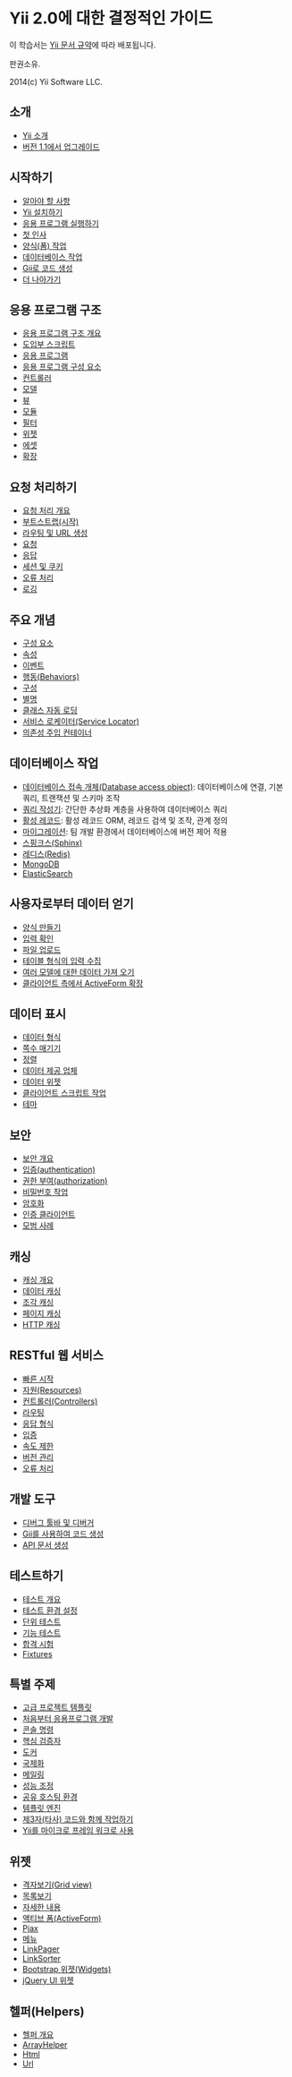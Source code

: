 Yii 2.0에 대한 결정적인 가이드 
===============================

이 학습서는 [Yii 문서 규약](http://www.yiiframework.com/doc/terms/)에 따라 배포됩니다.

판권소유.

2014(c) Yii Software LLC.


소개
------------

* [Yii 소개](intro-yii.md)
* [버전 1.1에서 업그레이드](intro-upgrade-from-v1.md)


시작하기
---------------

* [알아야 할 사항](start-prerequisites.md)
* [Yii 설치하기](start-installation.md)
* [응용 프로그램 실행하기](start-workflow.md)
* [첫 인사](start-hello.md)
* [양식(폼) 작업](start-forms.md)
* [데이터베이스 작업](start-databases.md)
* [Gii로 코드 생성](start-gii.md)
* [더 나아가기](start-looking-ahead.md)


응용 프로그램 구조
---------------------

* [응용 프로그램 구조 개요](structure-overview.md)
* [도입부 스크립트](structure-entry-scripts.md)
* [응용 프로그램](structure-applications.md)
* [응용 프로그램 구성 요소](structure-application-components.md)
* [컨트롤러](structure-controllers.md)
* [모델](structure-models.md)
* [뷰](structure-views.md)
* [모듈](structure-modules.md)
* [필터](structure-filters.md)
* [위젯](structure-widgets.md)
* [에셋](structure-assets.md)
* [확장](structure-extensions.md)


요청 처리하기
-----------------

* [요청 처리 개요](runtime-overview.md)
* [부트스트랩(시작)](runtime-bootstrapping.md)
* [라우팅 및 URL 생성](runtime-routing.md)
* [요청](runtime-requests.md)
* [응답](runtime-responses.md)
* [세션 및 쿠키](runtime-sessions-cookies.md)
* [오류 처리](runtime-handling-errors.md)
* [로깅](runtime-logging.md)


주요 개념 
------------

* [구성 요소](concept-components.md)
* [속성](concept-properties.md)
* [이벤트](concept-events.md)
* [행동(Behaviors)](concept-behaviors.md)
* [구성](concept-configurations.md)
* [별명](concept-aliases.md)
* [클래스 자동 로딩](concept-autoloading.md)
* [서비스 로케이터(Service Locator)](concept-service-locator.md)
* [의존성 주입 컨테이너](concept-di-container.md)


데이터베이스 작업
----------------------

* [데이터베이스 접속 개체(Database access object)](db-dao.md): 데이터베이스에 연결, 기본 쿼리, 트랜잭션 및 스키마 조작 
* [쿼리 작성기](db-query-builder.md): 간단한 추상화 계층을 사용하여 데이터베이스 쿼리 
* [활성 레코드](db-active-record.md): 활성 레코드 ORM, 레코드 검색 및 조작, 관계 정의 
* [마이그레이션](db-migrations.md): 팀 개발 환경에서 데이터베이스에 버전 제어 적용 
* [스핑크스(Sphinx)](https://www.yiiframework.com/extension/yiisoft/yii2-sphinx/doc/guide)
* [레디스(Redis)](https://www.yiiframework.com/extension/yiisoft/yii2-redis/doc/guide)
* [MongoDB](https://www.yiiframework.com/extension/yiisoft/yii2-mongodb/doc/guide)
* [ElasticSearch](https://www.yiiframework.com/extension/yiisoft/yii2-elasticsearch/doc/guide)


사용자로부터 데이터 얻기
-----------------------

* [양식 만들기](input-forms.md)
* [입력 확인](input-validation.md)
* [파일 업로드](input-file-upload.md)
* [테이블 형식의 입력 수집](input-tabular-input.md)
* [여러 모델에 대한 데이터 가져 오기](input-multiple-models.md)
* [클라이언트 측에서 ActiveForm 확장](input-form-javascript.md)


데이터 표시
---------------

* [데이터 형식](output-formatting.md)
* [쪽수 매기기](output-pagination.md)
* [정렬](output-sorting.md)
* [데이터 제공 업체](output-data-providers.md)
* [데이터 위젯](output-data-widgets.md)
* [클라이언트 스크립트 작업](output-client-scripts.md)
* [테마](output-theming.md)


보안
--------

* [보안 개요](security-overview.md)
* [입증(authentication)](security-authentication.md)
* [권한 부여(authorization)](security-authorization.md)
* [비밀번호 작업](security-passwords.md)
* [암호화](security-cryptography.md)
* [인증 클라이언트](https://www.yiiframework.com/extension/yiisoft/yii2-authclient/doc/guide)
* [모범 사례](security-best-practices.md)


캐싱
-------

* [캐싱 개요](caching-overview.md)
* [데이터 캐싱](caching-data.md)
* [조각 캐싱](caching-fragment.md)
* [페이지 캐싱](caching-page.md)
* [HTTP 캐싱](caching-http.md)


RESTful 웹 서비스
--------------------

* [빠른 시작](rest-quick-start.md)
* [자원(Resources)](rest-resources.md)
* [컨트롤러(Controllers)](rest-controllers.md)
* [라우팅](rest-routing.md)
* [응답 형식](rest-response-formatting.md)
* [입증](rest-authentication.md)
* [속도 제한](rest-rate-limiting.md)
* [버전 관리](rest-versioning.md)
* [오류 처리](rest-error-handling.md)


개발 도구
-----------------

* [디버그 툴바 및 디버거](https://www.yiiframework.com/extension/yiisoft/yii2-debug/doc/guide)
* [Gii를 사용하여 코드 생성](https://www.yiiframework.com/extension/yiisoft/yii2-gii/doc/guide)
* [API 문서 생성](https://www.yiiframework.com/extension/yiisoft/yii2-apidoc)


테스트하기 
-------

* [테스트 개요](test-overview.md)
* [테스트 환경 설정](test-environment-setup.md)
* [단위 테스트](test-unit.md)
* [기능 테스트](test-functional.md)
* [합격 시험](test-acceptance.md)
* [Fixtures](test-fixtures.md)


특별 주제
--------------

* [고급 프로젝트 템플릿](https://www.yiiframework.com/extension/yiisoft/yii2-app-advanced/doc/guide)
* [처음부터 응용프로그램 개발](tutorial-start-from-scratch.md)
* [콘솔 명령](tutorial-console.md)
* [핵심 검증자](tutorial-core-validators.md)
* [도커](tutorial-docker.md)
* [국제화](tutorial-i18n.md)
* [메일링](tutorial-mailing.md)
* [성능 조정](tutorial-performance-tuning.md)
* [공유 호스팅 환경](tutorial-shared-hosting.md)
* [템플릿 엔진](tutorial-template-engines.md)
* [제3자(타사) 코드와 함께 작업하기](tutorial-yii-integration.md)
* [Yii를 마이크로 프레임 워크로 사용](tutorial-yii-as-micro-framework.md)


위젯
-------

* [격자보기(Grid view)](https://www.yiiframework.com/doc-2.0/yii-grid-gridview.html)
* [목록보기](https://www.yiiframework.com/doc-2.0/yii-widgets-listview.html)
* [자세한 내용](https://www.yiiframework.com/doc-2.0/yii-widgets-detailview.html)
* [액티브 폼(ActiveForm)](https://www.yiiframework.com/doc-2.0/guide-input-forms.html#activerecord-based-forms-activeform)
* [Pjax](https://www.yiiframework.com/doc-2.0/yii-widgets-pjax.html)
* [메뉴](https://www.yiiframework.com/doc-2.0/yii-widgets-menu.html)
* [LinkPager](https://www.yiiframework.com/doc-2.0/yii-widgets-linkpager.html)
* [LinkSorter](https://www.yiiframework.com/doc-2.0/yii-widgets-linksorter.html)
* [Bootstrap 위젯(Widgets)](https://www.yiiframework.com/extension/yiisoft/yii2-bootstrap/doc/guide)
* [jQuery UI 위젯](https://www.yiiframework.com/extension/yiisoft/yii2-jui/doc/guide)


헬퍼(Helpers)
-------

* [헬퍼 개요](helper-overview.md)
* [ArrayHelper](helper-array.md)
* [Html](helper-html.md)
* [Url](helper-url.md)

